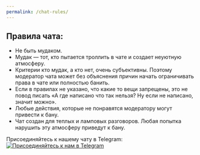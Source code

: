 ```yaml
---
permalink: /chat-rules/
---
```


## Правила чата:
- Не быть мудаком.
- Мудак — тот, кто пытается троллить в чате и создает неуютную атмосферу.
- Критерии кто мудак, а кто нет, очень субъективны. Поэтому модератор чата может без объяснения причин начать ограничивать права в чате или полностью банить.
- Если в правилах не указано, что какие то вещи запрещены, это не повод писать «А где написано что так нельзя? Ну если не написано, значит можно».
- Любые действия, которые не понравятся модератору могут привести к бану.
- Чат создан для теплых и ламповых разговоров. Любая попытка нарушить эту атмосферу приведут к бану.

Присоединяйтесь к нашему чату в Telegram: [![Присоединяйтесь к нам в Telegram](https://img.shields.io/badge/Join%20Us-Telegram-0088cc?style=for-the-badge&logo=telegram&logoColor=white)](https://t.me/rcmpchat)